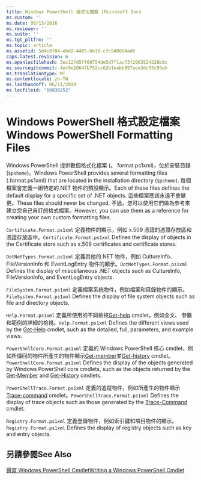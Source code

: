 ```yaml
---
title: Windows PowerShell 格式化檔案 |Microsoft Docs
ms.custom: ''
ms.date: 09/13/2016
ms.reviewer: ''
ms.suite: ''
ms.tgt_pltfrm: ''
ms.topic: article
ms.assetid: 5d4c8f84-ebd2-4405-bb10-cfc5400d4ad6
caps.latest.revision: 6
ms.openlocfilehash: 3ec127d5ff60754de5d7f1ac73f2965524228b9c
ms.sourcegitcommit: 4ec9e10647b752cc62b1eabb897ada3dc03c93eb
ms.translationtype: MT
ms.contentlocale: zh-TW
ms.lasthandoff: 06/11/2019
ms.locfileid: "66830252"
---
```

# <a name="windows-powershell-formatting-files"></a><span data-ttu-id="7dc09-102">Windows PowerShell 格式設定檔案</span><span class="sxs-lookup"><span data-stu-id="7dc09-102">Windows PowerShell Formatting Files</span></span>

<span data-ttu-id="7dc09-103">Windows PowerShell 提供數個格式化檔案 (。 format.ps1xml)，位於安裝目錄 (`$pshome`)。</span><span class="sxs-lookup"><span data-stu-id="7dc09-103">Windows PowerShell provides several formatting files (.format.ps1xml) that are located in the installation directory (`$pshome`).</span></span> <span data-ttu-id="7dc09-104">每個檔案會定義一組特定的.NET 物件的預設顯示。</span><span class="sxs-lookup"><span data-stu-id="7dc09-104">Each of these files defines the default display for a specific set of .NET objects.</span></span> <span data-ttu-id="7dc09-105">這些檔案應該永遠不會變更。</span><span class="sxs-lookup"><span data-stu-id="7dc09-105">These files should never be changed.</span></span> <span data-ttu-id="7dc09-106">不過，您可以使用它們做為參考來建立您自己自訂的格式檔案。</span><span class="sxs-lookup"><span data-stu-id="7dc09-106">However, you can use them as a reference for creating your own custom formatting files.</span></span>

<span data-ttu-id="7dc09-107">`Certificate.Format.ps1xml` 定義物件的顯示，例如 x.509 憑證的憑證存放區和憑證存放區中。</span><span class="sxs-lookup"><span data-stu-id="7dc09-107">`Certificate.Format.ps1xml` Defines the display of objects in the Certificate store such as x.509 certificates and certificate stores.</span></span>

<span data-ttu-id="7dc09-108">`DotNetTypes.Format.ps1xml` 定義其他的.NET 物件，例如 CultureInfo、 FileVersionInfo 和 EventLogEntry 物件的顯示。</span><span class="sxs-lookup"><span data-stu-id="7dc09-108">`DotNetTypes.Format.ps1xml` Defines the display of miscellaneous .NET objects such as CultureInfo, FileVersionInfo, and EventLogEntry objects.</span></span>

<span data-ttu-id="7dc09-109">`FileSystem.Format.ps1xml` 定義檔案系統物件，例如檔案和目錄物件的顯示。</span><span class="sxs-lookup"><span data-stu-id="7dc09-109">`FileSystem.Format.ps1xml` Defines the display of file system objects such as file and directory objects.</span></span>

<span data-ttu-id="7dc09-110">`Help.Format.ps1xml` 定義所使用的不同檢視[Get-help](/powershell/module/Microsoft.PowerShell.Core/Get-Help) cmdlet，例如全文、 參數和範例的詳細的檢視。</span><span class="sxs-lookup"><span data-stu-id="7dc09-110">`Help.Format.ps1xml` Defines the different views used by the [Get-Help](/powershell/module/Microsoft.PowerShell.Core/Get-Help) cmdlet, such as the detailed, full, parameters, and example views.</span></span>

<span data-ttu-id="7dc09-111">`PowerShellCore.Format.ps1xml` 定義的 Windows PowerShell 核心 cmdlet，例如所傳回的物件所產生的物件顯示[Get-member](/powershell/module/Microsoft.PowerShell.Utility/Get-Member)並[Get-history](/powershell/module/Microsoft.PowerShell.Core/Get-History) cmdlet。</span><span class="sxs-lookup"><span data-stu-id="7dc09-111">`PowerShellCore.Format.ps1xml` Defines the display of the objects generated by Windows PowerShell core cmdlets, such as the objects returned by the [Get-Member](/powershell/module/Microsoft.PowerShell.Utility/Get-Member) and [Get-History](/powershell/module/Microsoft.PowerShell.Core/Get-History) cmdlets.</span></span>

<span data-ttu-id="7dc09-112">`PowerShellTrace.Format.ps1xml` 定義的追蹤物件，例如所產生的物件顯示[Trace-command](/powershell/module/Microsoft.PowerShell.Utility/Trace-Command) cmdlet。</span><span class="sxs-lookup"><span data-stu-id="7dc09-112">`PowerShellTrace.Format.ps1xml` Defines the display of trace objects such as those generated by the [Trace-Command](/powershell/module/Microsoft.PowerShell.Utility/Trace-Command) cmdlet.</span></span>

<span data-ttu-id="7dc09-113">`Registry.Format.ps1xml` 定義登錄物件，例如索引鍵和項目物件的顯示。</span><span class="sxs-lookup"><span data-stu-id="7dc09-113">`Registry.Format.ps1xml` Defines the display of registry objects such as key and entry objects.</span></span>

## <a name="see-also"></a><span data-ttu-id="7dc09-114">另請參閱</span><span class="sxs-lookup"><span data-stu-id="7dc09-114">See Also</span></span>

[<span data-ttu-id="7dc09-115">撰寫 Windows PowerShell Cmdlet</span><span class="sxs-lookup"><span data-stu-id="7dc09-115">Writing a Windows PowerShell Cmdlet</span></span>](../cmdlet/writing-a-windows-powershell-cmdlet.md)
